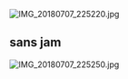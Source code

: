 ![](IMG_20180707_225220.jpg "IMG_20180707_225220.jpg")

sans jam
--------

![](IMG_20180707_225250.jpg "IMG_20180707_225250.jpg")